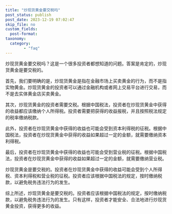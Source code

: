 ```yaml
---
title: "炒现货黄金要交税吗"
post_status: publish
post_date: 2023-12-19 07:02:47
skip_file: no
custom_fields: 
  post-format: 
taxonomy:
  category:
        - "faq"
---
```


炒现货黄金要交税吗？这是一个很多投资者都想知道的问题。答案是肯定的，炒现货黄金是要交税的。

首先，我们要明确的是，炒现货黄金是指在金融市场上买卖黄金的行为，而不是指实物黄金。炒现货黄金的投资者可以通过金融机构或者网上交易平台进行交易，而不是去实体黄金店买卖黄金。

其次，炒现货黄金的投资者需要交税。根据中国税法，投资者在炒现货黄金中获得的收益都应该缴纳个人所得税。投资者需要把获得的收益报税，并且按照税法规定的税率缴纳税款。

此外，投资者在炒现货黄金中获得的收益也可能会受到资本利得税的征税。根据中国税法，投资者在炒现货黄金中获得的收益如果超过一定的金额，就需要缴纳资本利得税。

最后，投资者在炒现货黄金中获得的收益也可能会受到营业税的征税。根据中国税法，投资者在炒现货黄金中获得的收益如果超过一定的金额，就需要缴纳营业税。

炒现货黄金是要交税的。投资者在炒现货黄金中获得的收益可能会受到个人所得税、资本利得税和营业税的征税。投资者应该根据中国税法的规定，按时缴纳税款，以避免税务违法行为的发生。

综上所述，炒现货黄金是要交税的。投资者应该根据中国税法的规定，按时缴纳税款，以避免税务违法行为的发生。只有这样，投资者才能安全、合法地进行炒现货黄金投资，获得更多的收益。
